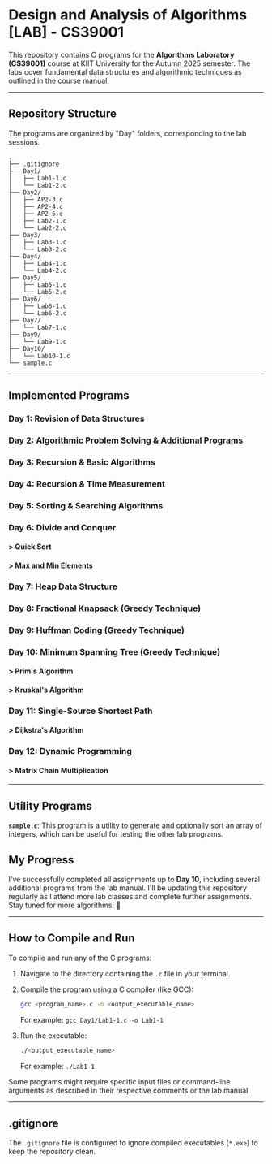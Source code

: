# Design and Analysis of Algorithms [LAB] - CS39001

This repository contains C programs for the **Algorithms Laboratory (CS39001)** course at KIIT University for the Autumn 2025 semester. The labs cover fundamental data structures and algorithmic techniques as outlined in the course manual.

---

## Repository Structure

The programs are organized by "Day" folders, corresponding to the lab sessions.

```
.
├── .gitignore
├── Day1/
│   ├── Lab1-1.c
│   └── Lab1-2.c
├── Day2/
│   ├── AP2-3.c
│   ├── AP2-4.c
│   ├── AP2-5.c
│   ├── Lab2-1.c
│   └── Lab2-2.c
├── Day3/
│   ├── Lab3-1.c
│   └── Lab3-2.c
├── Day4/
│   ├── Lab4-1.c
│   └── Lab4-2.c
├── Day5/
│   ├── Lab5-1.c
│   └── Lab5-2.c
├── Day6/
│   ├── Lab6-1.c
│   └── Lab6-2.c
├── Day7/
│   └── Lab7-1.c
├── Day9/
│   └── Lab9-1.c
├── Day10/
│   └── Lab10-1.c
└── sample.c
```


---

## Implemented Programs

### Day 1: Revision of Data Structures
### Day 2: Algorithmic Problem Solving & Additional Programs
### Day 3: Recursion & Basic Algorithms
### Day 4: Recursion & Time Measurement
### Day 5: Sorting & Searching Algorithms
### Day 6: Divide and Conquer
####    > Quick Sort
####    > Max and Min Elements
### Day 7: Heap Data Structure
### Day 8: Fractional Knapsack (Greedy Technique)
### Day 9: Huffman Coding (Greedy Technique)
### Day 10: Minimum Spanning Tree (Greedy Technique)
#### > Prim's Algorithm
#### > Kruskal's Algorithm
### Day 11: Single-Source Shortest Path
#### > Dijkstra's Algorithm
### Day 12: Dynamic Programming
#### > Matrix Chain Multiplication
---

## Utility Programs

**`sample.c`**: This program is a utility to generate and optionally sort an array of integers, which can be useful for testing the other lab programs.

## My Progress

I've successfully completed all assignments up to **Day 10**, including several additional programs from the lab manual. I'll be updating this repository regularly as I attend more lab classes and complete further assignments. Stay tuned for more algorithms! 🚀

---

## How to Compile and Run

To compile and run any of the C programs:

1.  Navigate to the directory containing the `.c` file in your terminal.

2.  Compile the program using a C compiler (like GCC):

    ```bash
    gcc <program_name>.c -o <output_executable_name>
    ```

    For example: `gcc Day1/Lab1-1.c -o Lab1-1`

3.  Run the executable:

    ```bash
    ./<output_executable_name>
    ```

    For example: `./Lab1-1`

Some programs might require specific input files or command-line arguments as described in their respective comments or the lab manual.

---

## .gitignore

The `.gitignore` file is configured to ignore compiled executables (`*.exe`) to keep the repository clean.